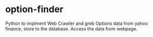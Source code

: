 # option-finder

Python to implment Web Crawler and greb Options data from yahoo finance, store to the database. Access the data from webpage.